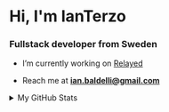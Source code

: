 <h1 align="left">Hi, I'm IanTerzo</h1>
<h3 align="left">Fullstack developer from Sweden</h3>

- I’m currently working on [Relayed](https://github.com/IanTerzo/Relayed)

- Reach me at **ian.baldelli@gmail.com**

<p align="left">
</p>

<details>
<summary>My GitHub Stats</summary>
<p></p>

![IanTerzo's GitHub stats](https://github-readme-stats.vercel.app/api?username=ianterzo\&show_icons=true\&bg_color=00000000)

</details>
